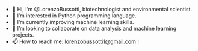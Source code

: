 - 👋 Hi, I’m @LorenzoBussotti, biotechnologist and environmental scientist.
- 👀 I’m interested in Python programming language.
- 🌱 I’m currently improving machine learning skills.
- 💞️ I’m looking to collaborate on data analysis and machine learning projects.
- 📫 How to reach me: lorenzobussotti1@gmail.com !

<!---
LorenzoBussotti/LorenzoBussotti is a ✨ special ✨ repository because its `README.md` (this file) appears on your GitHub profile.
You can click the Preview link to take a look at your changes.
--->
